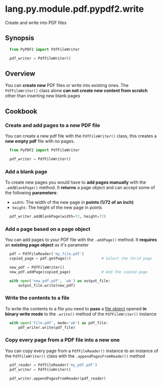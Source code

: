 # lang.py.module.pdf.pypdf2.write

Create and write into PDF files

## Synopsis

```py
  from PyPDF2 import PdfFileWriter

  pdf_writer = PdfFileWriter()
```

## Overview

You can **create new** PDF files or write into existing ones. The
`PdfFileWriter()` class alone **can not create new content from scratch** other
than inserting new blank pages

## Cookbook

### Create and add pages to a new PDF file

You can create a new pdf file with the `PdfFileWriter()` class, this creates a
**new empty pdf** file with no pages.

```py
  from PyPDF2 import PdfFileWriter

  pdf_writer = PdfFileWriter()
```

### Add a blank page

To create new pages you would have to **add pages manually** with the
`.addBlankPage()` method. It **returns** a page object and can accept some of
the following **parameters**:

- `width`: The width of the new page in **points (1/72 of an inch)**
- `height`: The height of the new page in points

```py
  pdf_writer.addBlankPage(width=72, height=72)
```

### Add a page based on a page object

You can add pages to your PDF file with the `.addPage()` method. It
**requires** an **existing page object** as it's parameter

```py
  pdf = PdfFileReader('my_file.pdf')
  copied_page = pdf.getPage(2)              # Select the thrid page

  new_pdf = PdfFileWriter()
  new_pdf.addPage(copied_page)              # Add the copied page

  with open('new_pdf.pdf', 'wb') as output_file:
      output_file.write(new_pdf)
```

### Write the contents to a file

To write the contents to a file you need to **pass** a [file object](./7i8g.md)
opened **in binary write mode** to the `.write()` method of the `PdfFileWriter()`
instance

```py
  with open('file.pdf', mode='wb') as pdf_file:
      pdf_writer.write(pdf_file)
```

### Copy every page from a PDF file into a new one

You can copy every page from a `PdfFileReader()` instance to an instance of the
`PdfFileWriter()` class with the `.appendPagesFromReader()` method

```py
  pdf_reader = PdfFileReader('my_pdf.pdf')
  pdf_writer = PdfFileWriter()

  pdf_writer.appendPagesFromReader(pdf_reader)
```

